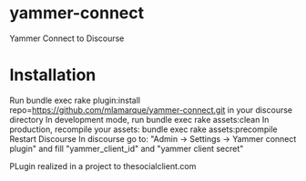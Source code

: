 # yammer-connect
Yammer Connect to Discourse

# Installation


Run bundle exec rake plugin:install repo=https://github.com/mlamarque/yammer-connect.git in your discourse directory
In development mode, run bundle exec rake assets:clean
In production, recompile your assets: bundle exec rake assets:precompile
Restart Discourse
In discourse go to: "Admin -> Settings -> Yammer connect plugin" and fill "yammer_client_id" and "yammer client secret"

PLugin realized in a project to thesocialclient.com